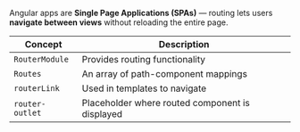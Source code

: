 Angular apps are **Single Page Applications (SPAs)** — routing lets users **navigate between views** without reloading the entire page.

|Concept|Description|
|---|---|
|`RouterModule`|Provides routing functionality|
|`Routes`|An array of path-component mappings|
|`routerLink`|Used in templates to navigate|
|`router-outlet`|Placeholder where routed component is displayed|